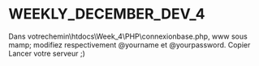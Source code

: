 # WEEKLY_DECEMBER_DEV_4
Dans votrechemin\htdocs\Week_4\PHP\connexionbase.php, www sous mamp;
modifiez respectivement  @yourname et @yourpassword.
Copier
Lancer votre serveur ;)
